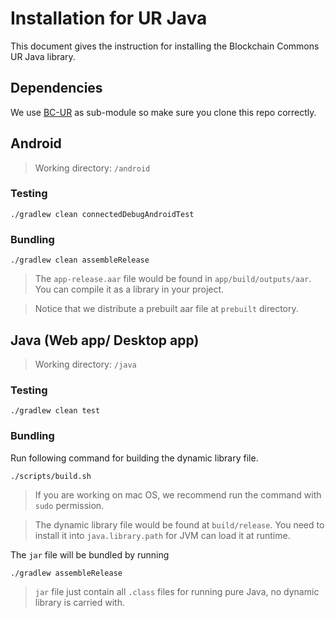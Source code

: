 # Installation for UR Java
This document gives the instruction for installing the Blockchain Commons UR Java library.

## Dependencies
We use [BC-UR](https://github.com/BlockchainCommons/bc-ur) as sub-module so make sure you clone this repo correctly.

## Android
> Working directory: `/android`

### Testing
```console
./gradlew clean connectedDebugAndroidTest
```

### Bundling
```console
./gradlew clean assembleRelease
```

> The `app-release.aar` file would be found in `app/build/outputs/aar`. You can compile it as a library in your project.

> Notice that we distribute a prebuilt aar file at `prebuilt` directory.


## Java (Web app/ Desktop app)
> Working directory: `/java`

### Testing
```console
./gradlew clean test
```

### Bundling

Run following command for building the dynamic library file.
```console
./scripts/build.sh
```

> If you are working on mac OS, we recommend run the command with `sudo` permission.

> The dynamic library file would be found at `build/release`. You need to install it into `java.library.path` for JVM can load it at runtime.

The `jar` file will be bundled by running
```console
./gradlew assembleRelease
```

> `jar` file just contain all `.class` files for running pure Java, no dynamic library is carried with.